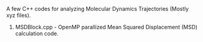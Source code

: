A few C++ codes for analyzing Molecular Dynamics Trajectories (Mostly xyz files).

1. MSDBlock.cpp - OpenMP parallized Mean Squared Displacement (MSD) calculation code.  
